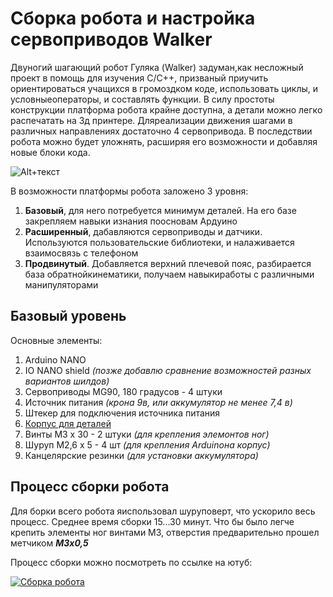 # Сборка робота и настройка сервоприводов Walker

Двуногий шагающий робот Гуляка (Walker) задуман,как несложный проект в помощь для изучения С/С++, призваный приучить ориентироваться учащихся в громоздком коде, использовать циклы, и условныеоператоры, и составлять функции. В силу простоты конструкции платформа робота крайне доступна, а детали можно легко распечатать на 3д принтере.
Дляреализации движения шагами в различных направлениях достаточно 4 сервопривода. В последствии робота можно будет уложнять, расширяя его возможности и добавляя новые блоки кода.

![Alt+текст](https://avatars.mds.yandex.net/get-zen_doc/3384412/pub_5fad3c494278375e7ef5dc70_5fad462fc3975f5b3d26d954/scale_600)


В возможности платформы робота заложено 3 уровня:
1. **Базовый**, для него потребуется минимум деталей. На его базе закрепляем навыки изнания поосновам Ардуино
2. **Расширенный**, дабавляются сервоприводы и датчики. Используются пользовательские библиотеки, и налаживается взаимосвязь с телефоном
3. **Продвинутый**. Добавляется верхний плечевой пояс, разбирается база обратнойкинематики, получаем навыкиработы с различными манипуляторами

## Базовый уровень
Основные элементы:
1. Arduino NANO
2. IO NANO shield *(позже добавлю сравнение возможностей разных вариантов шилдов)*
3. Сервоприводы MG90, 180 градусов - 4 штуки
4. Источник питания *(крона 9в, или аккумулятор не менее 7,4 в)*
5. Штекер для подключения источника питания
6. [Корпус для деталей](https://www.thingiverse.com/thing:4651195)
7. Винты М3 х 30 - 2 штуки *(для крепления элемонтов ног)*
8. Шуруп М2,6 х 5 - 4 шт *(для крепления Arduinoна корпус)*
9. Канцелярские резинки *(для установки аккумулятора)*

## Процесс сборки робота

Для борки всего робота яиспользовал шуруповерт, что ускорило весь процесс. Среднее время сборки 15...30 минут.
Что бы было легче крепить элементы ног винтами М3, отверстия предварительно прошел метчиком ***М3х0,5***

Процесс сборки можно посмотреть по ссылке на ютуб:

[![Сборка робота](https://i9.ytimg.com/vi_webp/9El1E4NTEyo/mqdefault.webp?time=1612863600000&sqp=CPCwiYEG&rs=AOn4CLAuiYpM0T9OyyUcIexfj37YVyLTfg)](https://www.youtube.com/watch?v=9El1E4NTEyo&list=PLPlEq5SS8JN62263Q4-hY7qEeuCIrCNkc)


